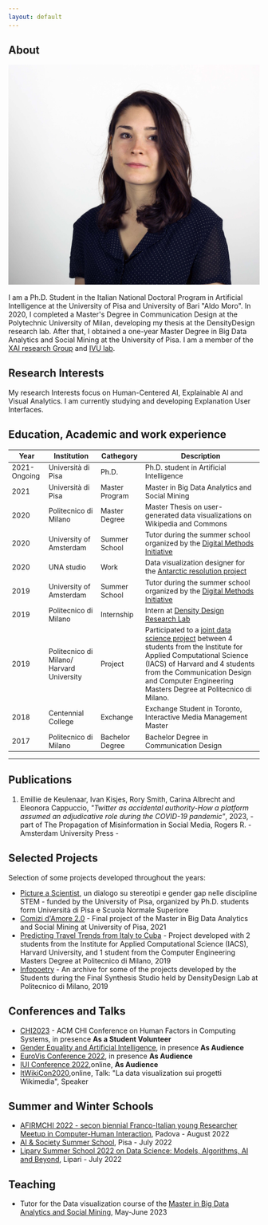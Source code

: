 ```yaml
---
layout: default
---
```


## About

<img class="profile-picture" src="foto.jpeg">

I am a Ph.D. Student in the Italian National Doctoral Program in Artificial Intelligence at the University of Pisa and University of Bari "Aldo Moro".
In 2020, I completed a Master's Degree in Communication Design at the Polytechnic University of Milan, developing my thesis at the DensityDesign research lab. After that, I obtained a one-year Master Degree in Big Data Analytics and Social Mining at the University of Pisa.
I am a member  of the [XAI research Group](https://xai-project.eu/) and [IVU lab](http://ivu.di.uniba.it/).


## Research Interests

My research Interests focus on Human-Centered AI, Explainable AI and Visual Analytics. 
I am currently studying and developing Explanation User Interfaces.


## Education, Academic and work experience

Year | Institution | Cathegory | Description
-----|-------|--------|-------
2021-Ongoing | Università di Pisa | Ph.D. | Ph.D. student in Artificial Intelligence
2021 | Università di Pisa | Master Program | Master in Big Data Analytics and Social Mining
2020 | Politecnico di Milano | Master Degree | Master Thesis on user-generated data visualizations on Wikipedia and Commons
2020 | University of Amsterdam | Summer School | Tutor during the summer school organized by the [Digital Methods Initiative](https://wiki.digitalmethods.net/Dmi/SummerSchool2020) 
2020 | UNA studio | Work | Data visualization designer for the [Antarctic resolution project](https://www.lars-mueller-publishers.com/antarctic-resolution)
2019 | University of Amsterdam | Summer School | Tutor during the summer school organized by the [Digital Methods Initiative](https://wiki.digitalmethods.net/Dmi/SummerSchool2019)
2019 | Politecnico di Milano | Internship | Intern at [Density Design Research Lab](https://densitydesign.org/)
2019 | Politecnico di Milano/ Harvard University| Project  | Participated to a [joint data science project](http://datashack.deib.polimi.it/) between 4 students from the Institute for Applied Computational Science (IACS) of Harvard and 4 students from the Communication Design and Computer Engineering Masters Degree at Politecnico di Milano.
2018 | Centennial College | Exchange | Exchange Student in Toronto, Interactive Media Management Master
2017 | Politecnico di Milano | Bachelor Degree | Bachelor Degree in Communication Design

---

## Publications

1. Emillie de Keulenaar, Ivan Kisjes, Rory Smith, Carina Albrecht and Eleonora Cappuccio, *"Twitter as accidental authority-How a platform assumed an adjudicative role during the COVID-19 pandemic"*, 2023, - part of The Propagation of Misinformation in Social Media, Rogers R. - Amsterdam University Press -


## Selected Projects

Selection of some projects developed throughout the years:

- [Picture a Scientist](https://aigap.it/), un dialogo su stereotipi e gender gap nelle discipline STEM - funded by the University of Pisa, organized by Ph.D. students form Università di Pisa e Scuola Normale Superiore
- [Comizi d'Amore 2.0](https://masterbigdata.it/sites/default/files/projects/2020-2021/comizi_amore/) - Final project of the Master in Big Data Analytics and Social Mining at University of Pisa, 2021
- [Predicting Travel Trends from Italy to Cuba](https://datashack2019.github.io/alpitour-datashack2019/) - Project developed with 2 students from the Institute for Applied Computational Science (IACS), Harvard University, and 1 student from the Computer Engineering Masters Degree at Politecnico di Milano, 2019
- [Infopoetry](https://infopoetry.densitydesign.org/) - An archive for some of the projects developed by the Students during the Final Synthesis Studio held by DensityDesign Lab at Politecnico di Milano, 2019

## Conferences and Talks
- [CHI2023](https://chi2023.acm.org/) - ACM CHI Conference on Human Factors in Computing Systems, in presence **As a Student Volunteer**
- [Gender Equality and Artificial Intelligence](https://www.genderequalityai.com/), in presence **As Audience**
- [EuroVis Conference 2022](https://www.eurovis.org/), in presence **As Audience**
- [IUI Conference 2022](https://iui.acm.org/2022/),online, **As Audience**
- [ItWikiCon2020](https://2020.itwikicon.org/),online, Talk: "La data visualization sui progetti Wikimedia", Speaker

## Summer and Winter Schools
- [AFIRMCHI 2022 -  secon biennial Franco-Italian young Researcher Meetup in Computer-Human Interaction](https://afirmchi2022.afihm.org/), Padova - August 2022
- [AI & Society Summer School](https://phd-ai-society.di.unipi.it/summer-schools/ph-d-ai-society-summer-school-2022/), Pisa - July 2022
- [Lipary Summer School 2022 on Data Science: Models, Algorithms, AI and Beyond](https://complex22.liparischool.it/), Lipari - July 2022

## Teaching
- Tutor for the Data visualization course of the [Master in Big Data Analytics and Social Mining](https://masterbigdata.it/), May-June 2023
